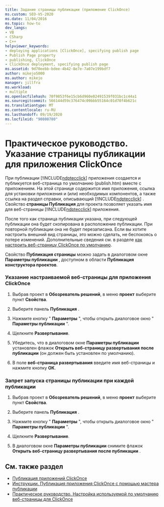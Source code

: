 ```yaml
---
title: Задание страницы публикации (приложение ClickOnce)
ms.custom: SEO-VS-2020
ms.date: 11/04/2016
ms.topic: how-to
dev_langs:
- VB
- CSharp
- C++
helpviewer_keywords:
- deploying applications [ClickOnce], specifying publish page
- Publish Page property
- publishing, ClickOnce
- ClickOnce deployment, specifying publish page
ms.assetid: 9d70eebb-bdee-4b42-8e7e-7a07e199bdf7
author: mikejo5000
ms.author: mikejo
manager: jillfra
ms.workload:
- multiple
ms.openlocfilehash: 70f9853f6e15cb6d960e02491539f031bc1c44a1
ms.sourcegitcommit: 566144d59c376474c09bbb55164c01d70f4b621c
ms.translationtype: MT
ms.contentlocale: ru-RU
ms.lasthandoff: 09/19/2020
ms.locfileid: "90808780"
---
```

# <a name="how-to-specify-a-publish-page-for-a-clickonce-application"></a>Практическое руководство. Указание страницы публикации для приложения ClickOnce
При публикации [!INCLUDE[ndptecclick](../deployment/includes/ndptecclick_md.md)] приложения создается и публикуется веб-страница по умолчанию (publish.htm) вместе с приложением. На этой странице содержится имя приложения, ссылка для установки приложения и (или) необходимых компонентов, а также ссылка на раздел справки, описывающий [!INCLUDE[ndptecclick](../deployment/includes/ndptecclick_md.md)] . Свойство **страницы Публикация** для проекта позволяет указать имя для веб-страницы [!INCLUDE[ndptecclick](../deployment/includes/ndptecclick_md.md)] приложения.

 После того как страница публикации указана, при следующей публикации она будет скопирована в расположение публикации. При повторной публикации она не будет перезаписана. Если вы хотите настроить внешний вид страницы, это можно сделать, не беспокоясь о потере изменений. Дополнительные сведения см. в разделе [как настроить веб-страницу ClickOnce по умолчанию](../deployment/how-to-customize-the-default-web-page-for-a-clickonce-application.md).

 Свойство **Публикация страницы** можно задать в диалоговом окне **Параметры публикации** , доступном в области **Публикация** **конструктора проектов**.

### <a name="to-specify-a-custom-web-page-for-a-clickonce-application"></a>Указание настраиваемой веб-страницы для приложения ClickOnce

1. Выбрав проект в **Обозреватель решений**, в меню **проект** выберите пункт **Свойства**.

2. Выберите панель **Публикация** .

3. Нажмите кнопку " **Параметры** ", чтобы открыть диалоговое окно " **Параметры публикации** ".

4. Щелкните **Развертывание**.

5. Убедитесь, что в диалоговом окне **Параметры публикации** установлен флажок **Открыть веб-страницу развертывания после публикации** (он должен быть установлен по умолчанию).

6. В поле **веб-страница развертывания** введите имя веб-страницы и нажмите кнопку **ОК**.

### <a name="to-prevent-the-publish-page-from-launching-each-time-you-publish"></a>Запрет запуска страницы публикации при каждой публикации

1. Выбрав проект в **Обозреватель решений**, в меню **проект** выберите пункт **Свойства**.

2. Выберите панель **Публикация** .

3. Нажмите кнопку " **Параметры** ", чтобы открыть диалоговое окно " **Параметры публикации** ".

4. Щелкните **Развертывание**.

5. В диалоговом окне **Параметры публикации** снимите флажок **Открыть веб-страницу развертывания после публикации** .

## <a name="see-also"></a>См. также раздел
- [Публикация приложений ClickOnce](../deployment/publishing-clickonce-applications.md)
- [Инструкции. Публикация приложения ClickOnce с помощью мастера публикации](../deployment/how-to-publish-a-clickonce-application-using-the-publish-wizard.md)
- [Практическое руководство. Настройка используемой по умолчанию веб-страницы для ClickOnce](../deployment/how-to-customize-the-default-web-page-for-a-clickonce-application.md)